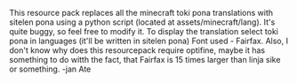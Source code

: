 This resource pack replaces all the minecraft toki pona translations with sitelen pona using a python script (located at assets/minecraft/lang).
It's quite buggy, so feel free to modify it.
To display the translation select toki pona in languages (it'll be written in sitelen pona)
Font used - Fairfax.
Also, I don't know why does this resourcepack require optifine, maybe it has something to do witth the fact, that Fairfax is 15 times larger than linja sike or something.
-jan Ate
